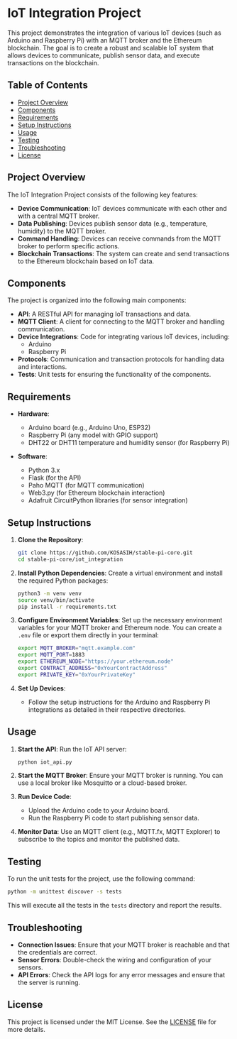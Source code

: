# IoT Integration Project

This project demonstrates the integration of various IoT devices (such as Arduino and Raspberry Pi) with an MQTT broker and the Ethereum blockchain. The goal is to create a robust and scalable IoT system that allows devices to communicate, publish sensor data, and execute transactions on the blockchain.

## Table of Contents

- [Project Overview](#project-overview)
- [Components](#components)
- [Requirements](#requirements)
- [Setup Instructions](#setup-instructions)
- [Usage](#usage)
- [Testing](#testing)
- [Troubleshooting](#troubleshooting)
- [License](#license)

## Project Overview

The IoT Integration Project consists of the following key features:

- **Device Communication**: IoT devices communicate with each other and with a central MQTT broker.
- **Data Publishing**: Devices publish sensor data (e.g., temperature, humidity) to the MQTT broker.
- **Command Handling**: Devices can receive commands from the MQTT broker to perform specific actions.
- **Blockchain Transactions**: The system can create and send transactions to the Ethereum blockchain based on IoT data.

## Components

The project is organized into the following main components:

- **API**: A RESTful API for managing IoT transactions and data.
- **MQTT Client**: A client for connecting to the MQTT broker and handling communication.
- **Device Integrations**: Code for integrating various IoT devices, including:
  - Arduino
  - Raspberry Pi
- **Protocols**: Communication and transaction protocols for handling data and interactions.
- **Tests**: Unit tests for ensuring the functionality of the components.

## Requirements

- **Hardware**:
  - Arduino board (e.g., Arduino Uno, ESP32)
  - Raspberry Pi (any model with GPIO support)
  - DHT22 or DHT11 temperature and humidity sensor (for Raspberry Pi)
  
- **Software**:
  - Python 3.x
  - Flask (for the API)
  - Paho MQTT (for MQTT communication)
  - Web3.py (for Ethereum blockchain interaction)
  - Adafruit CircuitPython libraries (for sensor integration)

## Setup Instructions

1. **Clone the Repository**:
   ```bash
   git clone https://github.com/KOSASIH/stable-pi-core.git
   cd stable-pi-core/iot_integration
   ```

2. **Install Python Dependencies**:
   Create a virtual environment and install the required Python packages:
   ```bash
   python3 -m venv venv
   source venv/bin/activate
   pip install -r requirements.txt
   ```

3. **Configure Environment Variables**:
   Set up the necessary environment variables for your MQTT broker and Ethereum node. You can create a `.env` file or export them directly in your terminal:
   ```bash
   export MQTT_BROKER="mqtt.example.com"
   export MQTT_PORT=1883
   export ETHEREUM_NODE="https://your.ethereum.node"
   export CONTRACT_ADDRESS="0xYourContractAddress"
   export PRIVATE_KEY="0xYourPrivateKey"
   ```

4. **Set Up Devices**:
   - Follow the setup instructions for the Arduino and Raspberry Pi integrations as detailed in their respective directories.

## Usage

1. **Start the API**:
   Run the IoT API server:
   ```bash
   python iot_api.py
   ```

2. **Start the MQTT Broker**:
   Ensure your MQTT broker is running. You can use a local broker like Mosquitto or a cloud-based broker.

3. **Run Device Code**:
   - Upload the Arduino code to your Arduino board.
   - Run the Raspberry Pi code to start publishing sensor data.

4. **Monitor Data**:
   Use an MQTT client (e.g., MQTT.fx, MQTT Explorer) to subscribe to the topics and monitor the published data.

## Testing

To run the unit tests for the project, use the following command:
```bash
python -m unittest discover -s tests
```

This will execute all the tests in the `tests` directory and report the results.

## Troubleshooting

- **Connection Issues**: Ensure that your MQTT broker is reachable and that the credentials are correct.
- **Sensor Errors**: Double-check the wiring and configuration of your sensors.
- **API Errors**: Check the API logs for any error messages and ensure that the server is running.

## License

This project is licensed under the MIT License. See the [LICENSE](LICENSE) file for more details.
